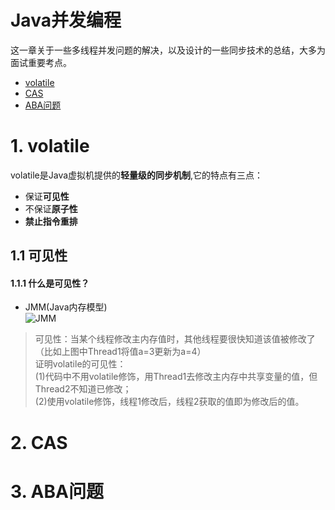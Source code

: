 # Java并发编程
这一章关于一些多线程并发问题的解决，以及设计的一些同步技术的总结，大多为面试重要考点。
* [volatile](https://github.com/Hi-world-DF/Interview-knowledge-points/blob/master/Concurrent/README.md#volatile)
* [CAS](https://github.com/Hi-world-DF/Interview-knowledge-points/blob/master/Concurrent/README.md#cas)
* [ABA问题](https://github.com/Hi-world-DF/Interview-knowledge-points/blob/master/Concurrent/README.md#aba%E9%97%AE%E9%A2%98)
# 1. volatile
volatile是Java虚拟机提供的**轻量级的同步机制**,它的特点有三点：
* 保证**可见性**
* 不保证**原子性**
* **禁止指令重排**
## 1.1 可见性
#### 1.1.1 什么是可见性？
* JMM(Java内存模型)  
![JMM](https://github.com/Hi-world-DF/Interview-knowledge-points/blob/master/Concurrent/imgs/JMM.png)  
> 可见性：当某个线程修改主内存值时，其他线程要很快知道该值被修改了（比如上图中Thread1将值a=3更新为a=4）  
> 证明volatile的可见性：  
> (1)代码中不用volatile修饰，用Thread1去修改主内存中共享变量的值，但Thread2不知道已修改；  
> (2)使用volatile修饰，线程1修改后，线程2获取的值即为修改后的值。  
# 2. CAS

# 3. ABA问题
